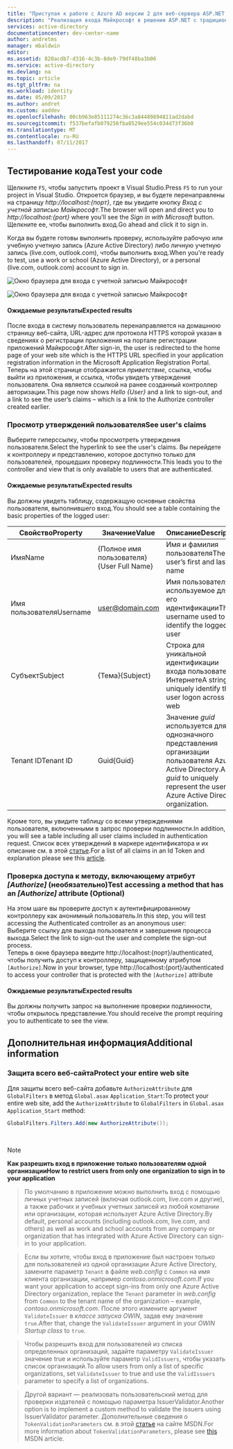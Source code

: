```yaml
---
title: "Приступая к работе с Azure AD версии 2 для веб-сервера ASP.NET. Проверка | Документация Майкрософт"
description: "Реализация входа Майкрософт в решении ASP.NET с традиционным браузерным приложением с использованием стандарта OpenID Connect"
services: active-directory
documentationcenter: dev-center-name
author: andretms
manager: mbaldwin
editor: 
ms.assetid: 820acdb7-d316-4c3b-8de9-79df48ba3b06
ms.service: active-directory
ms.devlang: na
ms.topic: article
ms.tgt_pltfrm: na
ms.workload: identity
ms.date: 05/09/2017
ms.author: andret
ms.custom: aaddev
ms.openlocfilehash: 00cb963e85111274c36c3a84489894811ad2dabd
ms.sourcegitcommit: f537befafb079256fba0529ee554c034d73f36b0
ms.translationtype: MT
ms.contentlocale: ru-RU
ms.lasthandoff: 07/11/2017
---
```

## <a name="test-your-code"></a><span data-ttu-id="eadb3-103">Тестирование кода</span><span class="sxs-lookup"><span data-stu-id="eadb3-103">Test your code</span></span>

<span data-ttu-id="eadb3-104">Щелкните `F5`, чтобы запустить проект в Visual Studio.</span><span class="sxs-lookup"><span data-stu-id="eadb3-104">Press `F5` to run your project in Visual Studio.</span></span> <span data-ttu-id="eadb3-105">Откроется браузер, и вы будете перенаправлены на страницу *http://localhost:{порт}*, где вы увидите кнопку *Вход с учетной записью Майкрософт*.</span><span class="sxs-lookup"><span data-stu-id="eadb3-105">The browser will open and direct you to *http://localhost:{port}* where you’ll see the *Sign in with Microsoft* button.</span></span> <span data-ttu-id="eadb3-106">Щелкните ее, чтобы выполнить вход.</span><span class="sxs-lookup"><span data-stu-id="eadb3-106">Go ahead and click it to sign in.</span></span>

<span data-ttu-id="eadb3-107">Когда вы будете готовы выполнить проверку, используйте рабочую или учебную учетную запись (Azure Active Directory) либо личную учетную запись (live.com, outlook.com), чтобы выполнить вход.</span><span class="sxs-lookup"><span data-stu-id="eadb3-107">When you're ready to test, use a work or school (Azure Active Directory), or a personal (live.com, outlook.com) account to sign in.</span></span> 

![Окно браузера для входа с учетной записью Майкрософт](media/active-directory-serversidewebapp-aspnetwebappowin-test/aspnetbrowsersignin.png)

![Окно браузера для входа с учетной записью Майкрософт](media/active-directory-serversidewebapp-aspnetwebappowin-test/aspnetbrowsersignin2.png)

#### <a name="expected-results"></a><span data-ttu-id="eadb3-110">Ожидаемые результаты</span><span class="sxs-lookup"><span data-stu-id="eadb3-110">Expected results</span></span>
<span data-ttu-id="eadb3-111">После входа в систему пользователь перенаправляется на домашнюю страницу веб-сайта, URL-адрес для протокола HTTPS которой указан в сведениях о регистрации приложения на портале регистрации приложений Майкрософт.</span><span class="sxs-lookup"><span data-stu-id="eadb3-111">After sign-in, the user is redirected to the home page of your web site which is the HTTPS URL specified in your application registration information in the Microsoft Application Registration Portal.</span></span> <span data-ttu-id="eadb3-112">Теперь на этой странице отображается *приветствие*, ссылка, чтобы выйти из приложения, и ссылка, чтобы увидеть утверждения пользователя. Она является ссылкой на ранее созданный контроллер авторизации.</span><span class="sxs-lookup"><span data-stu-id="eadb3-112">This page now shows *Hello {User}* and a link to sign-out, and a link to see the user’s claims – which is a link to the Authorize controller created earlier.</span></span>

### <a name="see-users-claims"></a><span data-ttu-id="eadb3-113">Просмотр утверждений пользователя</span><span class="sxs-lookup"><span data-stu-id="eadb3-113">See user's claims</span></span>
<span data-ttu-id="eadb3-114">Выберите гиперссылку, чтобы просмотреть утверждения пользователя.</span><span class="sxs-lookup"><span data-stu-id="eadb3-114">Select the hyperlink to see the user's claims.</span></span> <span data-ttu-id="eadb3-115">Вы перейдете к контроллеру и представлению, которое доступно только для пользователей, прошедших проверку подлинности.</span><span class="sxs-lookup"><span data-stu-id="eadb3-115">This leads you to the controller and view that is only available to users that are authenticated.</span></span>

#### <a name="expected-results"></a><span data-ttu-id="eadb3-116">Ожидаемые результаты</span><span class="sxs-lookup"><span data-stu-id="eadb3-116">Expected results</span></span>
 <span data-ttu-id="eadb3-117">Вы должны увидеть таблицу, содержащую основные свойства пользователя, выполнившего вход.</span><span class="sxs-lookup"><span data-stu-id="eadb3-117">You should see a table containing the basic properties of the logged user:</span></span>

| <span data-ttu-id="eadb3-118">Свойство</span><span class="sxs-lookup"><span data-stu-id="eadb3-118">Property</span></span> | <span data-ttu-id="eadb3-119">Значение</span><span class="sxs-lookup"><span data-stu-id="eadb3-119">Value</span></span> | <span data-ttu-id="eadb3-120">Описание</span><span class="sxs-lookup"><span data-stu-id="eadb3-120">Description</span></span>|
|---|---|---|
| <span data-ttu-id="eadb3-121">Имя</span><span class="sxs-lookup"><span data-stu-id="eadb3-121">Name</span></span> | <span data-ttu-id="eadb3-122">{Полное имя пользователя}</span><span class="sxs-lookup"><span data-stu-id="eadb3-122">{User Full Name}</span></span> | <span data-ttu-id="eadb3-123">Имя и фамилия пользователя</span><span class="sxs-lookup"><span data-stu-id="eadb3-123">The user’s first and last name</span></span>
|<span data-ttu-id="eadb3-124">Имя пользователя</span><span class="sxs-lookup"><span data-stu-id="eadb3-124">Username</span></span> | <span>user@domain.com</span>| <span data-ttu-id="eadb3-125">Имя пользователя, используемое для его идентификации</span><span class="sxs-lookup"><span data-stu-id="eadb3-125">The username used to identify the logged user</span></span>
| <span data-ttu-id="eadb3-126">Субъект</span><span class="sxs-lookup"><span data-stu-id="eadb3-126">Subject</span></span>| <span data-ttu-id="eadb3-127">{Тема}</span><span class="sxs-lookup"><span data-stu-id="eadb3-127">{Subject}</span></span>|<span data-ttu-id="eadb3-128">Строка для уникальной идентификации входа пользователя в Интернете</span><span class="sxs-lookup"><span data-stu-id="eadb3-128">A string to uniquely identify the user logon across the web</span></span>|
| <span data-ttu-id="eadb3-129">Tenant ID</span><span class="sxs-lookup"><span data-stu-id="eadb3-129">Tenant ID</span></span>| <span data-ttu-id="eadb3-130">Guid</span><span class="sxs-lookup"><span data-stu-id="eadb3-130">{Guid}</span></span>| <span data-ttu-id="eadb3-131">Значение *guid* используется для однозначного представления организации пользователя Azure Active Directory.</span><span class="sxs-lookup"><span data-stu-id="eadb3-131">A *guid* to uniquely represent the user’s Azure Active Directory organization.</span></span>|

<span data-ttu-id="eadb3-132">Кроме того, вы увидите таблицу со всеми утверждениями пользователя, включенными в запрос проверки подлинности.</span><span class="sxs-lookup"><span data-stu-id="eadb3-132">In addition, you will see a table including all user claims included in authentication request.</span></span> <span data-ttu-id="eadb3-133">Список всех утверждений в маркере идентификатора и их описание см. в этой [статье](https://docs.microsoft.com/azure/active-directory/develop/active-directory-token-and-claims "Список утверждений в маркере идентификатора").</span><span class="sxs-lookup"><span data-stu-id="eadb3-133">For a list of all claims in an Id Token and explanation please see this [article](https://docs.microsoft.com/azure/active-directory/develop/active-directory-token-and-claims "List of Claims in Id Token").</span></span>


### <a name="test-accessing-a-method-that-has-an-authorize-attribute-optional"></a><span data-ttu-id="eadb3-134">Проверка доступа к методу, включающему атрибут *[Authorize]* (необязательно)</span><span class="sxs-lookup"><span data-stu-id="eadb3-134">Test accessing a method that has an *[Authorize]* attribute (Optional)</span></span>
<span data-ttu-id="eadb3-135">На этом шаге вы проверите доступ к аутентифицированному контроллеру как анонимный пользователь.</span><span class="sxs-lookup"><span data-stu-id="eadb3-135">In this step, you will test accessing the Authenticated controller as an anonymous user:</span></span><br/>
<span data-ttu-id="eadb3-136">Выберите ссылку для выхода пользователя и завершения процесса выхода.</span><span class="sxs-lookup"><span data-stu-id="eadb3-136">Select the link to sign-out the user and complete the sign-out process.</span></span><br/>
<span data-ttu-id="eadb3-137">Теперь в окне браузера введите http://localhost:{порт}/authenticated, чтобы получить доступ к контроллеру, защищенному атрибутом `[Authorize]`.</span><span class="sxs-lookup"><span data-stu-id="eadb3-137">Now in your browser, type http://localhost:{port}/authenticated to access your controller that is protected with the `[Authorize]` attribute</span></span>

#### <a name="expected-results"></a><span data-ttu-id="eadb3-138">Ожидаемые результаты</span><span class="sxs-lookup"><span data-stu-id="eadb3-138">Expected results</span></span>
<span data-ttu-id="eadb3-139">Вы должны получить запрос на выполнение проверки подлинности, чтобы открылось представление.</span><span class="sxs-lookup"><span data-stu-id="eadb3-139">You should receive the prompt requiring you to authenticate to see the view.</span></span>

## <a name="additional-information"></a><span data-ttu-id="eadb3-140">Дополнительная информация</span><span class="sxs-lookup"><span data-stu-id="eadb3-140">Additional information</span></span>

<!--start-collapse-->
### <a name="protect-your-entire-web-site"></a><span data-ttu-id="eadb3-141">Защита всего веб-сайта</span><span class="sxs-lookup"><span data-stu-id="eadb3-141">Protect your entire web site</span></span>
<span data-ttu-id="eadb3-142">Для защиты всего веб-сайта добавьте `AuthorizeAttribute` для `GlobalFilters` в метод `Global.asax` `Application_Start`:</span><span class="sxs-lookup"><span data-stu-id="eadb3-142">To protect your entire web site, add the `AuthorizeAttribute` to `GlobalFilters` in `Global.asax` `Application_Start` method:</span></span>

```csharp
GlobalFilters.Filters.Add(new AuthorizeAttribute());
```
<!--end-collapse-->

<div></div>
<br/>

> [!NOTE]
> <span data-ttu-id="eadb3-143">**Как разрешить вход в приложение только пользователям одной организации**</span><span class="sxs-lookup"><span data-stu-id="eadb3-143">**How to restrict users from only one organization to sign in to your application**</span></span>

> <span data-ttu-id="eadb3-144">По умолчанию в приложение можно выполнить вход с помощью личных учетных записей (включая outlook.com, live.com и другие), а также рабочих и учебных учетных записей из любой компании или организации, которая использует Azure Active Directory.</span><span class="sxs-lookup"><span data-stu-id="eadb3-144">By default, personal accounts (including outlook.com, live.com, and others) as well as work and school accounts from any company or organization that has integrated with Azure Active Directory can sign-in to your application.</span></span> 

> <span data-ttu-id="eadb3-145">Если вы хотите, чтобы вход в приложение был настроен только для пользователей из одной организации Azure Active Directory, замените параметр `Tenant` в файле *web.config* с `Common` на имя клиента организации, например *contoso.onmicrosoft.com*.</span><span class="sxs-lookup"><span data-stu-id="eadb3-145">If you want your application to accept sign-ins from only one Azure Active Directory organization, replace the `Tenant` parameter in *web.config* from `Common` to the tenant name of the organization – example, *contoso.onmicrosoft.com*.</span></span> <span data-ttu-id="eadb3-146">После этого измените аргумент `ValidateIssuer` в *классе запуска OWIN*, задав ему значение `true`.</span><span class="sxs-lookup"><span data-stu-id="eadb3-146">After that, change the `ValidateIssuer` argument in your *OWIN Startup class* to `true`.</span></span>

> <span data-ttu-id="eadb3-147">Чтобы разрешить вход для пользователей из списка определенных организаций, задайте параметру `ValidateIssuer` значение true и используйте параметр `ValidIssuers`, чтобы указать список организаций.</span><span class="sxs-lookup"><span data-stu-id="eadb3-147">To allow users from only a list of specific organizations, set `ValidateIssuer` to true and use the `ValidIssuers` parameter to specify a list of organizations.</span></span>

> <span data-ttu-id="eadb3-148">Другой вариант — реализовать пользовательский метод для проверки издателей с помощью параметра IssuerValidator.</span><span class="sxs-lookup"><span data-stu-id="eadb3-148">Another option is to implement a custom method to validate the issuers using IssuerValidator parameter.</span></span> <span data-ttu-id="eadb3-149">Дополнительные сведения о `TokenValidationParameters` см. в этой [статье](https://msdn.microsoft.com/library/system.identitymodel.tokens.tokenvalidationparameters.aspx "Статья о классе TokenValidationParameters на сайте MSDN") на сайте MSDN.</span><span class="sxs-lookup"><span data-stu-id="eadb3-149">For more information about `TokenValidationParameters`, please see [this](https://msdn.microsoft.com/library/system.identitymodel.tokens.tokenvalidationparameters.aspx "TokenValidationParameters MSDN article") MSDN article.</span></span>

